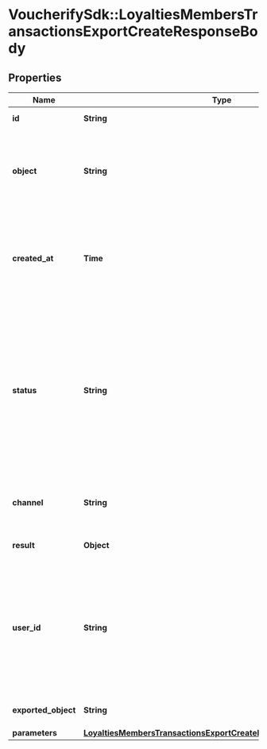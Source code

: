 # VoucherifySdk::LoyaltiesMembersTransactionsExportCreateResponseBody

## Properties

| Name | Type | Description | Notes |
| ---- | ---- | ----------- | ----- |
| **id** | **String** | Unique export ID. | [optional] |
| **object** | **String** | The type of object being represented. This object stores information about the export. | [optional][default to &#39;export&#39;] |
| **created_at** | **Time** | Timestamp representing the date and time when the export was scheduled in ISO 8601 format. | [optional] |
| **status** | **String** | Status of the export. Informs you whether the export has already been completed, i.e. indicates whether the file containing the exported data has been generated. | [optional][default to &#39;SCHEDULED&#39;] |
| **channel** | **String** | The channel through which the export was triggered. | [optional] |
| **result** | **Object** | Contains the URL of the CSV file. | [optional] |
| **user_id** | **String** | Identifies the specific user who initiated the export through the Voucherify Dashboard; returned when the channel value is WEBSITE. | [optional] |
| **exported_object** | **String** | The type of object to be exported. | [optional][default to &#39;voucher_transactions&#39;] |
| **parameters** | [**LoyaltiesMembersTransactionsExportCreateResponseBodyParameters**](LoyaltiesMembersTransactionsExportCreateResponseBodyParameters.md) |  | [optional] |

